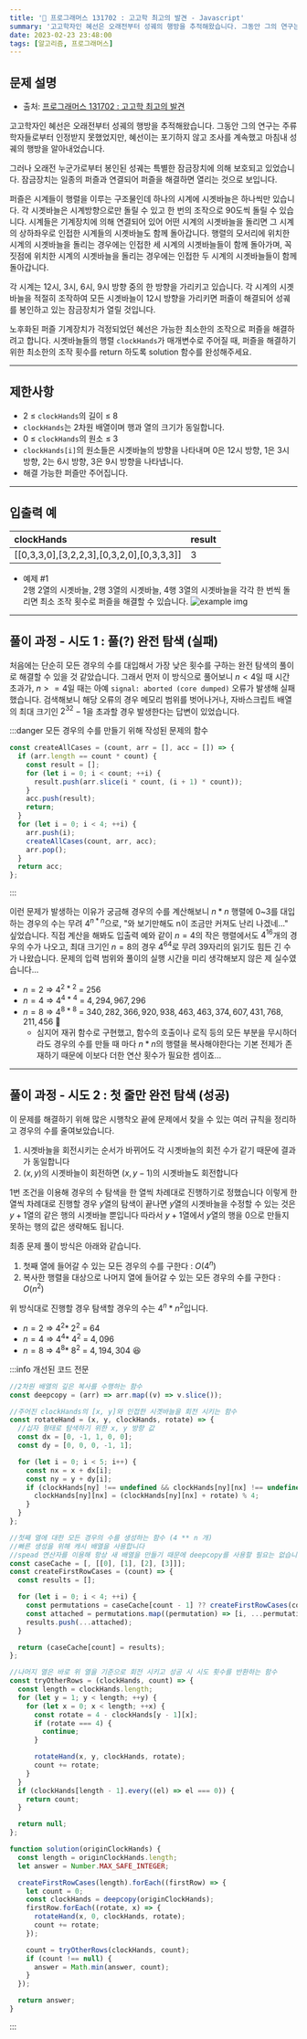 ```yaml
---
title: '🏅 프로그래머스 131702 : 고고학 최고의 발견 - Javascript'
summary: '고고학자인 혜선은 오래전부터 성궤의 행방을 추적해왔습니다. 그동안 그의 연구는 주류 학자들로부터 인정받지 못했었지만, 혜선이는 포기하지 않고 조사를 계속했고 마침내 성궤의 행방을 알아내었습니다.'
date: 2023-02-23 23:48:00
tags: [알고리즘, 프로그래머스]
---
```


## 문제 설명

- 출처: [프로그래머스 131702 : 고고학 최고의 발견](https://school.programmers.co.kr/learn/courses/30/lessons/131702)

고고학자인 혜선은 오래전부터 성궤의 행방을 추적해왔습니다. 그동안 그의 연구는 주류 학자들로부터 인정받지 못했었지만, 혜선이는 포기하지 않고 조사를 계속했고 마침내 성궤의 행방을 알아내었습니다.

그러나 오래전 누군가로부터 봉인된 성궤는 특별한 잠금장치에 의해 보호되고 있었습니다. 잠금장치는 일종의 퍼즐과 연결되어 퍼즐을 해결하면 열리는 것으로 보입니다.

퍼즐은 시계들이 행렬을 이루는 구조물인데 하나의 시계에 시곗바늘은 하나씩만 있습니다. 각 시곗바늘은 시계방향으로만 돌릴 수 있고 한 번의 조작으로 90도씩 돌릴 수 있습니다. 시계들은 기계장치에 의해 연결되어 있어 어떤 시계의 시곗바늘을 돌리면 그 시계의 상하좌우로 인접한 시계들의 시곗바늘도 함께 돌아갑니다. 행렬의 모서리에 위치한 시계의 시곗바늘을 돌리는 경우에는 인접한 세 시계의 시곗바늘들이 함께 돌아가며, 꼭짓점에 위치한 시계의 시곗바늘을 돌리는 경우에는 인접한 두 시계의 시곗바늘들이 함께 돌아갑니다.

각 시계는 12시, 3시, 6시, 9시 방향 중의 한 방향을 가리키고 있습니다. 각 시계의 시곗바늘을 적절히 조작하여 모든 시곗바늘이 12시 방향을 가리키면 퍼즐이 해결되어 성궤를 봉인하고 있는 잠금장치가 열릴 것입니다.

노후화된 퍼즐 기계장치가 걱정되었던 혜선은 가능한 최소한의 조작으로 퍼즐을 해결하려고 합니다. 시곗바늘들의 행렬 `clockHands`가 매개변수로 주어질 때, 퍼즐을 해결하기 위한 최소한의 조작 횟수를 return 하도록 solution 함수를 완성해주세요.

---

## 제한사항

- 2 ≤ `clockHands`의 길이 ≤ 8
- `clockHands`는 2차원 배열이며 행과 열의 크기가 동일합니다.
- 0 ≤ `clockHands`의 원소 ≤ 3
- `clockHands[i]`의 원소들은 시곗바늘의 방향을 나타내며 0은 12시 방향, 1은 3시 방향, 2는 6시 방향, 3은 9시 방향을 나타냅니다.
- 해결 가능한 퍼즐만 주어집니다.

---

## 입출력 예

| clockHands                                | result |
| :---------------------------------------- | :----- |
| [[0,3,3,0],[3,2,2,3],[0,3,2,0],[0,3,3,3]] | 3      |

- 예제 #1  
  2행 2열의 시곗바늘, 2행 3열의 시곗바늘, 4행 3열의 시곗바늘을 각각 한 번씩 돌리면 최소 조작 횟수로 퍼즐을 해결할 수 있습니다.
  ![example img](/img/programmers/131702-example.png)

---

## 풀이 과정 - 시도 1 : 풀(?) 완전 탐색 (실패)

처음에는 단순히 모든 경우의 수를 대입해서 가장 낮은 횟수를 구하는 완전 탐색의 풀이로 해결할 수 있을 것 같았습니다.
그래서 먼저 이 방식으로 풀어보니 $n < 4$일 때 시간 초과가, $n>=4$일 때는 아예 `signal: aborted (core dumped)` 오류가 발생해 실패했습니다.
검색해보니 해당 오류의 경우 메모리 범위를 벗어나거나, 자바스크립트 배열의 최대 크기인 $2^{32}-1$을 초과할 경우 발생한다는 답변이 있었습니다.

:::danger 모든 경우의 수를 만들기 위해 작성된 문제의 함수

```javascript
const createAllCases = (count, arr = [], acc = []) => {
  if (arr.length == count * count) {
    const result = [];
    for (let i = 0; i < count; ++i) {
      result.push(arr.slice(i * count, (i + 1) * count));
    }
    acc.push(result);
    return;
  }
  for (let i = 0; i < 4; ++i) {
    arr.push(i);
    createAllCases(count, arr, acc);
    arr.pop();
  }
  return acc;
};
```

:::

이런 문제가 발생하는 이유가 궁금해 경우의 수를 계산해보니 $n*n$ 행렬에 0~3를 대입하는 경우의 수는 무려 $4^{n*n}$으로, "와 보기만해도 n이 조금만 커져도 난리 나겠네..." 싶었습니다.
직접 계산을 해봐도 입출력 예와 같이 $n=4$의 작은 행렬에서도 $4^{16}$개의 경우의 수가 나오고, 최대 크기인 $n=8$의 경우 $4^{64}$로 무려 39자리의 읽기도 힘든 긴 수가 나왔습니다. 문제의 입력 범위와 풀이의 실행 시간을 미리 생각해보지 않은 제 실수였습니다...

- $n = 2\ \Rightarrow\ 4^{2*2}\ =\ 256$
- $n = 4\ \Rightarrow\ 4^{4*4}\ =\ 4,294,967,296$
- $n = 8\ \Rightarrow\ 4^{8*8}\ =\ 340,282,366,920,938,463,463,374,607,431,768,211,456$ 🤯
  - 심지어 재귀 함수로 구현했고, 함수의 호출이나 로직 등의 모든 부분을 무시하더라도 경우의 수를 만들 때 마다 $n*n$의 행렬을 복사해야한다는 기본 전제가 존재하기 때문에 이보다 더한 연산 횟수가 필요한 셈이죠...

---

## 풀이 과정 - 시도 2 : 첫 줄만 완전 탐색 (성공)

이 문제를 해결하기 위해 많은 시행착오 끝에 문제에서 찾을 수 있는 여러 규칙을 정리하고 경우의 수를 줄여보았습니다.

1. 시곗바늘을 회전시키는 순서가 바뀌어도 각 시곗바늘의 회전 수가 같기 때문에 결과가 동일합니다
2. $(x, y)$의 시곗바늘이 회전하면 $(x, y - 1)$의 시곗바늘도 회전합니다

1번 조건을 이용해 경우의 수 탐색을 한 열씩 차례대로 진행하기로 정했습니다
이렇게 한 열씩 차례대로 진행할 경우 $y$열의 탐색이 끝나면 $y$열의 시곗바늘을 수정할 수 있는 것은 $y+1$열의 같은 행의 시곗바늘 뿐입니다
따라서 $y+1$열에서 $y$열의 행을 0으로 만들지 못하는 행의 값은 생략해도 됩니다.

최종 문제 풀이 방식은 아래와 같습니다.

1. 첫째 열에 들어갈 수 있는 모든 경우의 수를 구한다 : $O(4^n)$
2. 복사한 행렬을 대상으로 나머지 열에 들어갈 수 있는 모든 경우의 수를 구한다 : $O(n^2)$

위 방식대로 진행할 경우 탐색할 경우의 수는 $4^n * n^2$입니다.

- $n = 2\ \Rightarrow\ 4^{2} *\ 2^2\ =\ 64$
- $n = 4\ \Rightarrow\ 4^{4} *\ 4^2\ =\ 4,096$
- $n = 8\ \Rightarrow\ 4^{8} *\ 8^2\ =\ 4,194,304$ 😆

:::info 개선된 코드 전문

```javascript
//2차원 배열의 깊은 복사를 수행하는 함수
const deepcopy = (arr) => arr.map((v) => v.slice());

//주어진 clockHands의 [x, y]와 인접한 시곗바늘을 회전 시키는 함수
const rotateHand = (x, y, clockHands, rotate) => {
  //십자 형태로 탐색하기 위한 x, y 방향 값
  const dx = [0, -1, 1, 0, 0];
  const dy = [0, 0, 0, -1, 1];

  for (let i = 0; i < 5; i++) {
    const nx = x + dx[i];
    const ny = y + dy[i];
    if (clockHands[ny] !== undefined && clockHands[ny][nx] !== undefined) {
      clockHands[ny][nx] = (clockHands[ny][nx] + rotate) % 4;
    }
  }
};

//첫째 열에 대한 모든 경우의 수를 생성하는 함수 (4 ** n 개)
//빠른 생성을 위해 캐시 배열을 사용합니다
//spead 연산자를 이용해 항상 새 배열을 만들기 때문에 deepcopy를 사용할 필요는 없습니다.
const caseCache = [, [[0], [1], [2], [3]]];
const createFirstRowCases = (count) => {
  const results = [];

  for (let i = 0; i < 4; ++i) {
    const permutations = caseCache[count - 1] ?? createFirstRowCases(count - 1);
    const attached = permutations.map((permutation) => [i, ...permutation]);
    results.push(...attached);
  }

  return (caseCache[count] = results);
};

//나머지 열은 바로 위 열을 기준으로 회전 시키고 성공 시 시도 횟수를 반환하는 함수
const tryOtherRows = (clockHands, count) => {
  const length = clockHands.length;
  for (let y = 1; y < length; ++y) {
    for (let x = 0; x < length; ++x) {
      const rotate = 4 - clockHands[y - 1][x];
      if (rotate === 4) {
        continue;
      }

      rotateHand(x, y, clockHands, rotate);
      count += rotate;
    }
  }
  if (clockHands[length - 1].every((el) => el === 0)) {
    return count;
  }

  return null;
};

function solution(originClockHands) {
  const length = originClockHands.length;
  let answer = Number.MAX_SAFE_INTEGER;

  createFirstRowCases(length).forEach((firstRow) => {
    let count = 0;
    const clockHands = deepcopy(originClockHands);
    firstRow.forEach((rotate, x) => {
      rotateHand(x, 0, clockHands, rotate);
      count += rotate;
    });

    count = tryOtherRows(clockHands, count);
    if (count !== null) {
      answer = Math.min(answer, count);
    }
  });

  return answer;
}
```

:::
